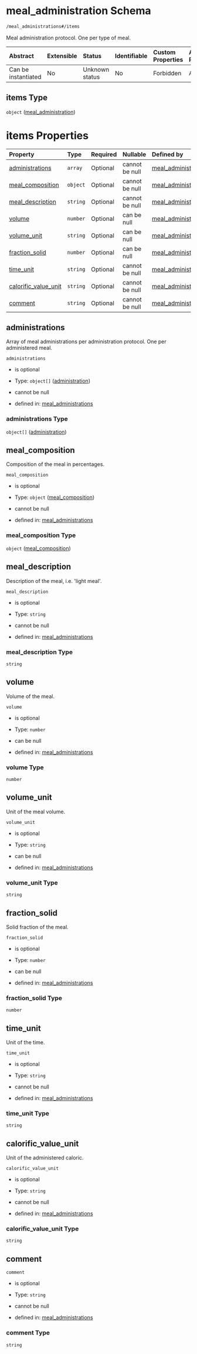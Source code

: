 # meal\_administration Schema

```txt
/meal_administrations#/items
```

Meal administration protocol. One per type of meal.

| Abstract            | Extensible | Status         | Identifiable | Custom Properties | Additional Properties | Access Restrictions | Defined In                                                                                               |
| :------------------ | :--------- | :------------- | :----------- | :---------------- | :-------------------- | :------------------ | :------------------------------------------------------------------------------------------------------- |
| Can be instantiated | No         | Unknown status | No           | Forbidden         | Allowed               | none                | [meal\_administrations.schema.json\*](../../out/meal_administrations.schema.json "open original schema") |

## items Type

`object` ([meal\_administration](meal_administrations-meal_administration.md))

# items Properties

| Property                                        | Type     | Required | Nullable       | Defined by                                                                                                                                                          |
| :---------------------------------------------- | :------- | :------- | :------------- | :------------------------------------------------------------------------------------------------------------------------------------------------------------------ |
| [administrations](#administrations)             | `array`  | Optional | cannot be null | [meal\_administrations](meal_administrations-meal_administration-properties-administrations.md "/meal_administrations#/items/properties/administrations")           |
| [meal\_composition](#meal_composition)          | `object` | Optional | cannot be null | [meal\_administrations](meal_administrations-meal_administration-properties-meal_composition.md "/meal_administrations#/items/properties/meal_composition")         |
| [meal\_description](#meal_description)          | `string` | Optional | cannot be null | [meal\_administrations](meal_administrations-meal_administration-properties-meal_description.md "/meal_administrations#/items/properties/meal_description")         |
| [volume](#volume)                               | `number` | Optional | can be null    | [meal\_administrations](meal_administrations-meal_administration-properties-volume.md "/meal_administrations#/items/properties/volume")                             |
| [volume\_unit](#volume_unit)                    | `string` | Optional | can be null    | [meal\_administrations](meal_administrations-meal_administration-properties-volume_unit.md "/meal_administrations#/items/properties/volume_unit")                   |
| [fraction\_solid](#fraction_solid)              | `number` | Optional | can be null    | [meal\_administrations](meal_administrations-meal_administration-properties-fraction_solid.md "/meal_administrations#/items/properties/fraction_solid")             |
| [time\_unit](#time_unit)                        | `string` | Optional | cannot be null | [meal\_administrations](meal_administrations-meal_administration-properties-time_unit.md "/meal_administrations#/items/properties/time_unit")                       |
| [calorific\_value\_unit](#calorific_value_unit) | `string` | Optional | cannot be null | [meal\_administrations](meal_administrations-meal_administration-properties-calorific_value_unit.md "/meal_administrations#/items/properties/calorific_value_unit") |
| [comment](#comment)                             | `string` | Optional | cannot be null | [meal\_administrations](meal_administrations-meal_administration-properties-comment.md "/meal_administrations#/items/properties/comment")                           |

## administrations

Array of meal administrations per administration protocol. One per administered meal.

`administrations`

*   is optional

*   Type: `object[]` ([administration](meal_administrations-meal_administration-properties-administrations-administration.md))

*   cannot be null

*   defined in: [meal\_administrations](meal_administrations-meal_administration-properties-administrations.md "/meal_administrations#/items/properties/administrations")

### administrations Type

`object[]` ([administration](meal_administrations-meal_administration-properties-administrations-administration.md))

## meal\_composition

Composition of the meal in percentages.

`meal_composition`

*   is optional

*   Type: `object` ([meal\_composition](meal_administrations-meal_administration-properties-meal_composition.md))

*   cannot be null

*   defined in: [meal\_administrations](meal_administrations-meal_administration-properties-meal_composition.md "/meal_administrations#/items/properties/meal_composition")

### meal\_composition Type

`object` ([meal\_composition](meal_administrations-meal_administration-properties-meal_composition.md))

## meal\_description

Description of the meal, i.e. 'light meal'.

`meal_description`

*   is optional

*   Type: `string`

*   cannot be null

*   defined in: [meal\_administrations](meal_administrations-meal_administration-properties-meal_description.md "/meal_administrations#/items/properties/meal_description")

### meal\_description Type

`string`

## volume

Volume of the meal.

`volume`

*   is optional

*   Type: `number`

*   can be null

*   defined in: [meal\_administrations](meal_administrations-meal_administration-properties-volume.md "/meal_administrations#/items/properties/volume")

### volume Type

`number`

## volume\_unit

Unit of the meal volume.

`volume_unit`

*   is optional

*   Type: `string`

*   can be null

*   defined in: [meal\_administrations](meal_administrations-meal_administration-properties-volume_unit.md "/meal_administrations#/items/properties/volume_unit")

### volume\_unit Type

`string`

## fraction\_solid

Solid fraction of the meal.

`fraction_solid`

*   is optional

*   Type: `number`

*   can be null

*   defined in: [meal\_administrations](meal_administrations-meal_administration-properties-fraction_solid.md "/meal_administrations#/items/properties/fraction_solid")

### fraction\_solid Type

`number`

## time\_unit

Unit of the time.

`time_unit`

*   is optional

*   Type: `string`

*   cannot be null

*   defined in: [meal\_administrations](meal_administrations-meal_administration-properties-time_unit.md "/meal_administrations#/items/properties/time_unit")

### time\_unit Type

`string`

## calorific\_value\_unit

Unit of the administered caloric.

`calorific_value_unit`

*   is optional

*   Type: `string`

*   cannot be null

*   defined in: [meal\_administrations](meal_administrations-meal_administration-properties-calorific_value_unit.md "/meal_administrations#/items/properties/calorific_value_unit")

### calorific\_value\_unit Type

`string`

## comment



`comment`

*   is optional

*   Type: `string`

*   cannot be null

*   defined in: [meal\_administrations](meal_administrations-meal_administration-properties-comment.md "/meal_administrations#/items/properties/comment")

### comment Type

`string`
